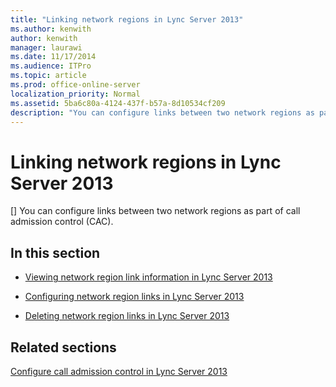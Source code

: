 ```yaml
---
title: "Linking network regions in Lync Server 2013"
ms.author: kenwith
author: kenwith
manager: laurawi
ms.date: 11/17/2014
ms.audience: ITPro
ms.topic: article
ms.prod: office-online-server
localization_priority: Normal
ms.assetid: 5ba6c80a-4124-437f-b57a-8d10534cf209
description: "You can configure links between two network regions as part of call admission control (CAC)."
---
```


# Linking network regions in Lync Server 2013
[]
You can configure links between two network regions as part of call admission control (CAC).
  
## In this section

- [Viewing network region link information in Lync Server 2013](viewing-network-region-link-information.md)
    
- [Configuring network region links in Lync Server 2013](configuring-network-region-links.md)
    
- [Deleting network region links in Lync Server 2013](deleting-network-region-links.md)
    
## Related sections

[Configure call admission control in Lync Server 2013](configure-call-admission-control.md)
  

